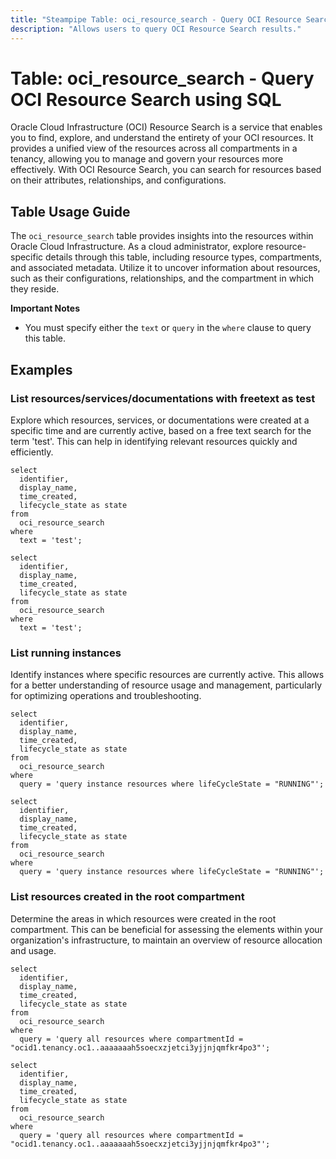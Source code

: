 ```yaml
---
title: "Steampipe Table: oci_resource_search - Query OCI Resource Search using SQL"
description: "Allows users to query OCI Resource Search results."
---
```


# Table: oci_resource_search - Query OCI Resource Search using SQL

Oracle Cloud Infrastructure (OCI) Resource Search is a service that enables you to find, explore, and understand the entirety of your OCI resources. It provides a unified view of the resources across all compartments in a tenancy, allowing you to manage and govern your resources more effectively. With OCI Resource Search, you can search for resources based on their attributes, relationships, and configurations.

## Table Usage Guide

The `oci_resource_search` table provides insights into the resources within Oracle Cloud Infrastructure. As a cloud administrator, explore resource-specific details through this table, including resource types, compartments, and associated metadata. Utilize it to uncover information about resources, such as their configurations, relationships, and the compartment in which they reside.

**Important Notes**
- You must specify either the `text` or `query` in the `where` clause to query this table.

## Examples

### List resources/services/documentations with freetext as test
Explore which resources, services, or documentations were created at a specific time and are currently active, based on a free text search for the term 'test'. This can help in identifying relevant resources quickly and efficiently.

```sql+postgres
select
  identifier,
  display_name,
  time_created,
  lifecycle_state as state
from
  oci_resource_search
where
  text = 'test';
```

```sql+sqlite
select
  identifier,
  display_name,
  time_created,
  lifecycle_state as state
from
  oci_resource_search
where
  text = 'test';
```

### List running instances
Identify instances where specific resources are currently active. This allows for a better understanding of resource usage and management, particularly for optimizing operations and troubleshooting.

```sql+postgres
select
  identifier,
  display_name,
  time_created,
  lifecycle_state as state
from
  oci_resource_search
where
  query = 'query instance resources where lifeCycleState = "RUNNING"';
```

```sql+sqlite
select
  identifier,
  display_name,
  time_created,
  lifecycle_state as state
from
  oci_resource_search
where
  query = 'query instance resources where lifeCycleState = "RUNNING"';
```

### List resources created in the root compartment
Determine the areas in which resources were created in the root compartment. This can be beneficial for assessing the elements within your organization's infrastructure, to maintain an overview of resource allocation and usage.

```sql+postgres
select
  identifier,
  display_name,
  time_created,
  lifecycle_state as state
from
  oci_resource_search
where
  query = 'query all resources where compartmentId = "ocid1.tenancy.oc1..aaaaaaah5soecxzjetci3yjjnjqmfkr4po3"';
```

```sql+sqlite
select
  identifier,
  display_name,
  time_created,
  lifecycle_state as state
from
  oci_resource_search
where
  query = 'query all resources where compartmentId = "ocid1.tenancy.oc1..aaaaaaah5soecxzjetci3yjjnjqmfkr4po3"';
```